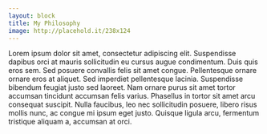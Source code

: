 ```yaml
---
layout: block
title: My Philosophy
image: http://placehold.it/238x124
---
```

Lorem ipsum dolor sit amet, consectetur adipiscing elit. Suspendisse dapibus orci at mauris sollicitudin eu cursus augue condimentum. Duis quis eros sem. Sed posuere convallis felis sit amet congue. Pellentesque ornare ornare eros at aliquet. Sed imperdiet pellentesque lacinia. Suspendisse bibendum feugiat justo sed laoreet. Nam ornare purus sit amet tortor accumsan tincidunt accumsan felis varius. Phasellus in tortor sit amet arcu consequat suscipit. Nulla faucibus, leo nec sollicitudin posuere, libero risus mollis nunc, ac congue mi ipsum eget justo. Quisque ligula arcu, fermentum tristique aliquam a, accumsan at orci.